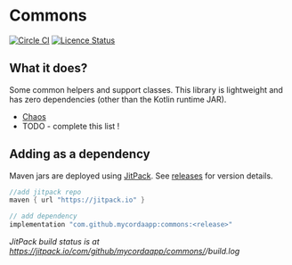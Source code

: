 # Commons

[![Circle CI](https://circleci.com/gh/mycordaapp/commons.svg?style=shield)](https://circleci.com/gh/mycordaapp/commons)
[![Licence Status](https://img.shields.io/github/license/mycordaapp/commons)](https://github.com/mycordaapp/commons/blob/master/licence.txt)

## What it does?

Some common helpers and support classes. This library is lightweight and has zero dependencies (other than the Kotlin
runtime JAR).

* [Chaos](./docs/chaos.md)
* TODO - complete this list !

## Adding as a dependency

Maven jars are deployed using [JitPack](https://jitpack.io/).
See [releases](https://github.com/mycordaapp/commons/releases) for version details.

```groovy
//add jitpack repo
maven { url "https://jitpack.io" }

// add dependency 
implementation "com.github.mycordaapp:commons:<release>"
```

_JitPack build status is at https://jitpack.io/com/github/mycordaapp/commons/<release>/build.log_

